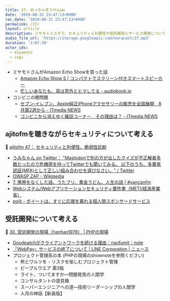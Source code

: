 ```yaml
---
title: 27. めっちゃ言うやんww
date: '2019-08-31 23:47:13+0900'
rec_date: '2019-08-31 23:47:13+0900'
permalink: /27/
layout: article
description: ミヤモトとスギで、セキュリティと利便性や受託開発とサービス開発について話しました。
audio_file_url: 'https://storage.googleapis.com/noracast/27.mp3'
duration: '2:07:38'
actor_ids:
  - miyamoto
  - sugi
---
```

- ミヤモトさんがAmazon Echo Showを買った話
   - [Amazon Echo Show 5 | コンパクトでスクリーン付きスマートスピーカー](https://www.amazon.co.jp/dp/B07KD87NCM/ref=fs_ods_fs_aucc_che)
   - [忙しいあなたも、耳は意外とヒマしてる - audiobook.jp](https://audiobook.jp/)
- コンビニの棚問題
  - [セブン‐イレブン、Apple純正iPhoneアクセサリーの販売を全国展開　8月第2週から - ITmedia NEWS](https://www.itmedia.co.jp/news/articles/1908/07/news055.html)
  - [コンビニから消えゆく雑誌コーナー　その理由は？ - ITmedia NEWS](https://www.itmedia.co.jp/news/articles/1810/24/news136.html)


## ajitofmを聴きながらセキュリティについて考える

🐠 [ajitofm 47： セキュリティと利便性、脆弱性診断](https://ajito.fm/47/)

 - [うみちゃん on Twitter： "Mastodonで別の方が出したクイズが不正解者多数だったので危機感を持ってTwitterでも聞いてみる。 以下のうち、多要素認証(MFA)として正しい組み合わせを選びなさい。" / Twitter](https://twitter.com/Umic_Y_ANG/status/1146778625712128000)
 - [OWASP ZAP - Wikipedia](https://en.wikipedia.org/wiki/OWASP_ZAP)
 - [7. 携帯をなくした話、うたプリ、黄金うどん、人生の話 | #yancanfm](https://www.yancan.tech/episode/7)
 - [Webシステム/Webアプリケーションセキュリティ要件書（METI/経済産業省）](https://www.meti.go.jp/policy/netsecurity/secdoc/contents/seccontents_000187.html)
 - [poiit - ポイートは、すぐに応援を募れる個人間スポンサードサービス](https://poiit.me/)

## 受託開発について考える

🐠 [30. 受託開発の現場（hanhan1978） | PHPの現場](https://php-genba.shin1x1.com/30)

 - [Goodpatchがクライアントワークを続ける理由｜naofumit｜note](https://note.mu/naofumit/n/n6fb139c95bbc)
 - [「WebPay」サービスの終了について | LINE Corporation | ニュース](https://linecorp.com/ja/pr/news/ja/2016/1560)
- プロジェクト管理系の本 (PHPの現場のshownoteを参照ください)
  - 熊とワルツを - リスクを愉しむプロジェクト管理
  - ピープルウエア 第3版
  - ライト、ついてますか―問題発見の人間学
  - コンサルタントの道具箱
  - スーパーエンジニアへの道―技術リーダーシップの人間学
  - 人月の神話【新装版】
